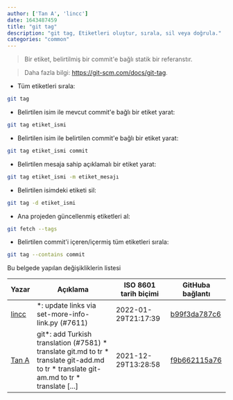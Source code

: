 ```yaml
---
author: ['Tan A', 'lincc']
date: 1643487459
title: "git tag"
description: "git tag, Etiketleri oluştur, sırala, sil veya doğrula."
categories: "common"
---
```

> Bir etiket, belirtilmiş bir commit'e bağlı statik bir referanstır.

> Daha fazla bilgi: <https://git-scm.com/docs/git-tag>.

- Tüm etiketleri sırala:

```bash
git tag
```

- Belirtilen isim ile mevcut commit'e bağlı bir etiket yarat:

```bash
git tag etiket_ismi
```

- Belirtilen isim ile belirtilen commit'e bağlı bir etiket yarat:

```bash
git tag etiket_ismi commit
```

- Belirtilen mesaja sahip açıklamalı bir etiket yarat:

```bash
git tag etiket_ismi -m etiket_mesajı
```

- Belirtilen isimdeki etiketi sil:

```bash
git tag -d etiket_ismi
```

- Ana projeden güncellenmiş etiketleri al:

```bash
git fetch --tags
```

- Belirtilen commit'i içeren/içermiş tüm etiketleri sırala:

```bash
git tag --contains commit
```
Bu belgede yapılan değişikliklerin listesi


Yazar | Açıklama | ISO 8601 tarih biçimi | GitHuba bağlantı
------|-----|-----|-----
[lincc](mailto:46962923+blueskyson@users.noreply.github.com) | *: update links via set-more-info-link.py (#7611) | 2022-01-29T21:17:39 | [b99f3da787c6](https://github.com/tldr-pages/tldr/commit/b99f3da787c6f43a545b9cb5ebd8265b1367fbc4)
[Tan A](mailto:40173707+yutyo@users.noreply.github.com) | git*: add Turkish translation (#7581) * translate git.md to tr * translate git-add.md to tr * translate git-am.md to tr * translate [...] | 2021-12-29T13:28:58 | [f9b662115a76](https://github.com/tldr-pages/tldr/commit/f9b662115a765f843982cea237d608aab423e3f7)

